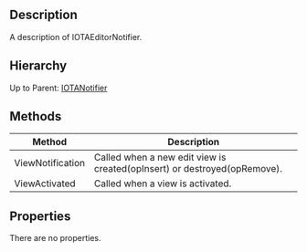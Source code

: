 ## Description
A description of IOTAEditorNotifier.

## Hierarchy
Up to Parent: [IOTANotifier](IOTANotifier)

## Methods
| Method | Description |
| ------------- | ------------- |
| ViewNotification | Called when a new edit view is created(opInsert) or destroyed(opRemove). |
| ViewActivated | Called when a view is activated. | 

## Properties
There are no properties.
